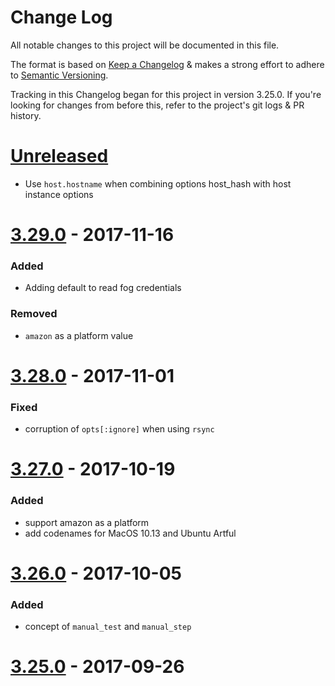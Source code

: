 # Change Log

All notable changes to this project will be documented in this file.

The format is based on
[Keep a Changelog](http://keepachangelog.com)
& makes a strong effort to adhere to
[Semantic Versioning](http://semver.org).

Tracking in this Changelog began for this project in version 3.25.0.
If you're looking for changes from before this, refer to the project's
git logs & PR history.

# [Unreleased](https://github.com/puppetlabs/beaker/compare/3.29.0...master)

- Use `host.hostname` when combining options host_hash with host instance options

# [3.29.0](https://github.com/puppetlabs/beaker/compare/3.28.0...3.29.0) - 2017-11-16

### Added

- Adding default to read fog credentials

### Removed

- `amazon` as a platform value

# [3.28.0](https://github.com/puppetlabs/beaker/compare/3.27.0...3.28.0) - 2017-11-01

### Fixed

- corruption of `opts[:ignore]` when using `rsync`

# [3.27.0](https://github.com/puppetlabs/beaker/compare/3.26.0...3.27.0) - 2017-10-19

### Added

- support amazon as a platform
- add codenames for MacOS 10.13 and Ubuntu Artful

# [3.26.0](https://github.com/puppetlabs/beaker/compare/3.25.0...3.26.0) - 2017-10-05

### Added

- concept of `manual_test` and `manual_step`

# [3.25.0](https://github.com/puppetlabs/beaker/compare/3.24.0...3.25.0) - 2017-09-26

